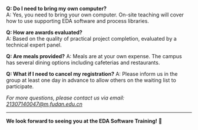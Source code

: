 **Q: Do I need to bring my own computer?**  
A: Yes, you need to bring your own computer. On-site teaching will cover how to use supporting EDA software and process libraries.

**Q: How are awards evaluated?**  
A: Based on the quality of practical project completion, evaluated by a technical expert panel.

**Q: Are meals provided?**
A: Meals are at your own expense. The campus has several dining options including cafeterias and restaurants.

**Q: What if I need to cancel my registration?**
A: Please inform us in the group at least one day in advance to allow others on the waiting list to participate.

*For more questions, please contact us via email: 21307140047@m.fudan.edu.cn*

---

**We look forward to seeing you at the EDA Software Training!** 🚀 